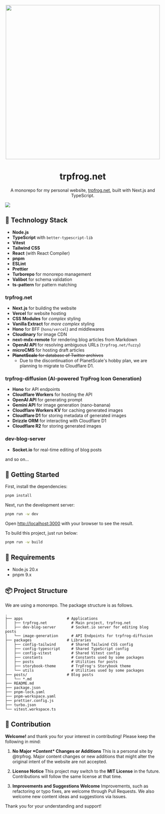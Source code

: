 <p align="center">
  <a href="https://trpfrog.net">
    <img alt="" src="https://res.cloudinary.com/trpfrog/image/upload/v1717325153/kawaii-with-outline.png" width="500" height="auto">
  </a>
</p>

<h1 align="center">trpfrog.net</h1>
<p align="center">
  A monorepo for my personal website, <a href="https://trpfrog.net">trpfrog.net</a>, built with Next.js and TypeScript.
</p>

![](./apps/trpfrog.net/public/images/screenshot.png)

## 🧩 Technology Stack

- **Node.js**
- **TypeScript** with `better-typescript-lib`
- **Vitest**
- **Tailwind CSS**
- **React** (with React Compiler)
- **pnpm**
- **ESLint**
- **Prettier**
- **Turborepo** for monorepo management
- **Valibot** for schema validation
- **ts-pattern** for pattern matching

### trpfrog.net

- **Next.js** for building the website
- **Vercel** for website hosting
- **CSS Modules** for *complex* styling
- **Vanilla Extract** for *more complex* styling
- **Hono** for BFF (`hono/vercel`) and middlewares
- **Cloudinary** for image CDN
- **next-mdx-remote** for rendering blog articles from Markdown
- **OpenAI API** for resolving ambiguous URLs (`trpfrog.net/fuzzy`)
- **microCMS** for hosting draft articles
- ~~**PlanetScale** for database of Twitter archives~~
  - Due to the discontinuation of PlanetScale's hobby plan, we are planning to migrate to Cloudflare D1.

### trpfrog-diffusion (AI-powered TrpFrog Icon Generation)

- **Hono** for API endpoints
- **Cloudflare Workers** for hosting the API
- **OpenAI API** for generating prompt
- **Gemini API** for image generation (nano-banana)
- **Cloudflare Workers KV** for caching generated images
- **Cloudflare D1** for storing metadata of generated images
- **Drizzle ORM** for interacting with Cloudflare D1
- **Cloudflare R2** for storing generated images

### dev-blog-server

- **Socket.io** for real-time editing of blog posts


and so on...

## 🐤 Getting Started

First, install the dependencies:

```sh
pnpm install
```

Next, run the development server:

```sh
pnpm run -w dev
```

Open [http://localhost:3000](http://localhost:3000) with your browser to see the result.

To build this project, just run below:

```sh
pnpm run -w build
```

## 🚗 Requirements

- Node.js 20.x
- pnpm 9.x

## 📦 Project Structure

We are using a monorepo. The package structure is as follows.

```
.
├── apps                    # Applications
│   ├── trpfrog.net           # Main project, trpfrog.net
│   ├── dev-blog-server       # Socket.io server for editing blog posts
│   └── image-generation      # API Endpoints for trpfrog-diffusion
├── packages                # Libraries
│   ├── config-tailwind       # Shared Tailwind CSS config
│   ├── config-typescript     # Shared TypeScript config
│   ├── config-vitest         # Shared Vitest config
│   ├── constants             # Constants used by some packages
│   ├── posts                 # Utilities for posts
│   ├── storybook-theme       # TrpFrog's Storybook theme
│   └── utils                 # Utilities used by some packages
├── posts/                  # Blog posts
│   └── *.md
├── README.md
├── package.json
├── pnpm-lock.yaml
├── pnpm-workspace.yaml
├── prettier.config.js
├── turbo.json
└── vitest.workspace.ts
```

## 💚 Contribution

**Welcome!** and thank you for your interest in contributing! Please keep the following in mind:

1. **No Major \*Content\* Changes or Additions**
   This is a personal site by @trpfrog. Major content changes or new additions that might alter the original intent of the website are not accepted.

2. **License Notice**
   This project may switch to the **MIT License** in the future. Contributions will follow the same license at that time.

3. **Improvements and Suggestions Welcome**
   Improvements, such as refactoring or typo fixes, are welcome through Pull Requests.
   We also welcome new content ideas and suggestions via Issues.

Thank you for your understanding and support!
